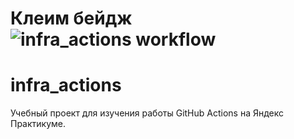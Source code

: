 # Клеим бейдж ![infra_actions workflow](https://github.com/sihuannewrise/infra_actions/actions/workflows/main.yml/badge.svg)

# infra_actions
Учебный проект для изучения работы GitHub Actions на Яндекс Практикуме.
